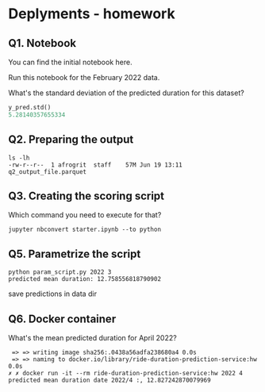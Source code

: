 # Deplyments - homework

## Q1. Notebook
You can find the initial notebook here.

Run this notebook for the February 2022 data.

What's the standard deviation of the predicted duration for this dataset?
```python
y_pred.std()
5.28140357655334
```

## Q2. Preparing the output

```terminal
ls -lh
-rw-r--r--  1 afrogrit  staff    57M Jun 19 13:11 q2_output_file.parquet
```

## Q3. Creating the scoring script
Which command you need to execute for that?
```terminal
jupyter nbconvert starter.ipynb --to python
```

## Q5. Parametrize the script

```terminal
python param_script.py 2022 3
predicted mean duration: 12.758556818790902
```

save predictions in data dir

## Q6. Docker container

What's the mean predicted duration for April 2022?

```terminal
 => => writing image sha256:.0438a56adfa238680a4 0.0s
 => => naming to docker.io/library/ride-duration-prediction-service:hw  0.0s
✗ ✗ docker run -it --rm ride-duration-prediction-service:hw 2022 4                  
predicted mean duration date 2022/4 :, 12.827242870079969
```